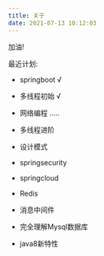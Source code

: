 ```yaml
---
title: 关于
date: 2021-07-13 10:12:03
---
```


加油!

最近计划:

- springboot  √
- 多线程初始 √

- 网络编程  .....
- 多线程进阶
- 设计模式
- springsecurity
- springcloud
- Redis
- 消息中间件
- 完全理解Mysql数据库
- java8新特性